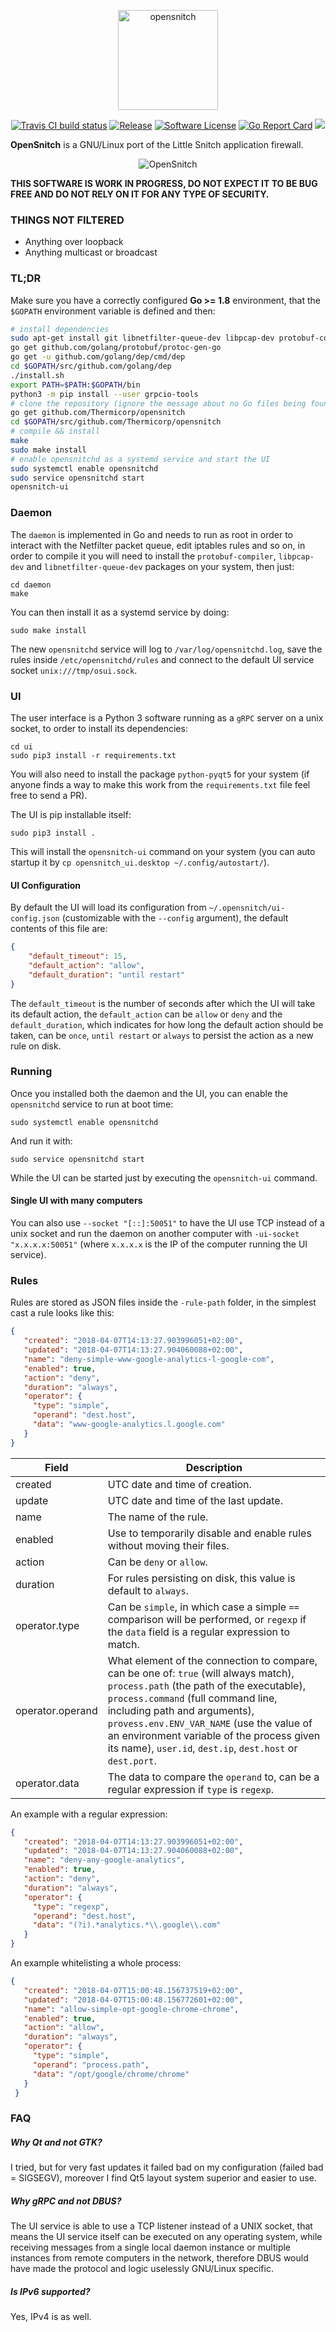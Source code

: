 <p align="center">
  <img alt="opensnitch" src="https://raw.githubusercontent.com/Thermicorp/opensnitch/master/ui/opensnitch/res/icon.png" height="160" />
  <p align="center">
    <a href="https://travis-ci.org/Thermicorp/opensnitch"><img alt="Travis CI build status" src="https://travis-ci.org/Thermicorp/opensnitch.svg?branch=master"></a>
    <a href="https://github.com/Thermicorp/opensnitch/releases/latest"><img alt="Release" src="https://img.shields.io/github/release/Thermicorp/opensnitch.svg?style=flat-square"></a>
    <a href="https://github.com/Thermicorp/opensnitch/blob/master/LICENSE.md"><img alt="Software License" src="https://img.shields.io/badge/license-GPL3-brightgreen.svg?style=flat-square"></a>
    <a href="https://goreportcard.com/report/github.com/Thermicorp/opensnitch/daemon"><img alt="Go Report Card" src="https://goreportcard.com/badge/github.com/Thermicorp/opensnitch/daemon?style=flat-square"></a>
    <a href="https://codeclimate.com/github/codeclimate/codeclimate/maintainability"><img src="https://api.codeclimate.com/v1/badges/a99a88d28ad37a79dbf6/maintainability" /></a>
  </p>
</p>

**OpenSnitch** is a GNU/Linux port of the Little Snitch application firewall.

<p align="center">
  <img src="https://raw.githubusercontent.com/Thermicorp/opensnitch/master/screenshot.png" alt="OpenSnitch"/>
</p>

**THIS SOFTWARE IS WORK IN PROGRESS, DO NOT EXPECT IT TO BE BUG FREE AND DO NOT RELY ON IT FOR ANY TYPE OF SECURITY.**

### THINGS NOT FILTERED
* Anything over loopback
* Anything multicast or broadcast

### TL;DR

Make sure you have a correctly configured **Go >= 1.8** environment, that the `$GOPATH` environment variable is defined and then:

```bash
# install dependencies
sudo apt-get install git libnetfilter-queue-dev libpcap-dev protobuf-compiler python3-pip
go get github.com/golang/protobuf/protoc-gen-go
go get -u github.com/golang/dep/cmd/dep
cd $GOPATH/src/github.com/golang/dep
./install.sh
export PATH=$PATH:$GOPATH/bin
python3 -m pip install --user grpcio-tools
# clone the repository (ignore the message about no Go files being found)
go get github.com/Thermicorp/opensnitch
cd $GOPATH/src/github.com/Thermicorp/opensnitch
# compile && install
make
sudo make install
# enable opensnitchd as a systemd service and start the UI
sudo systemctl enable opensnitchd
sudo service opensnitchd start
opensnitch-ui
```

### Daemon

The `daemon` is implemented in Go and needs to run as root in order to interact with the Netfilter packet queue, edit 
iptables rules and so on, in order to compile it you will need to install the `protobuf-compiler`, `libpcap-dev` and `libnetfilter-queue-dev`
packages on your system, then just:

    cd daemon
    make

You can then install it as a systemd service by doing:

    sudo make install

The new `opensnitchd` service will log to `/var/log/opensnitchd.log`, save the rules inside `/etc/opensnitchd/rules` and connect to the default UI service socket `unix:///tmp/osui.sock`.

### UI

The user interface is a Python 3 software running as a `gRPC` server on a unix socket, to order to install its dependencies:

    cd ui
    sudo pip3 install -r requirements.txt

You will also need to install the package `python-pyqt5` for your system (if anyone finds a way to make this work from 
the `requirements.txt` file feel free to send a PR).

The UI is pip installable itself:

    sudo pip3 install .

This will install the `opensnitch-ui` command on your system (you can auto startup it by `cp opensnitch_ui.desktop ~/.config/autostart/`).
  
#### UI Configuration

By default the UI will load its configuration from `~/.opensnitch/ui-config.json` (customizable with the `--config` argument), the 
default contents of this file are:

```json
{
	"default_timeout": 15,
	"default_action": "allow",
	"default_duration": "until restart"
}
```

The `default_timeout` is the number of seconds after which the UI will take its default action, the `default_action` can be `allow` or `deny`
and the `default_duration`, which indicates for how long the default action should be taken, can be `once`, `until restart` or `always` to
persist the action as a new rule on disk.

### Running

Once you installed both the daemon and the UI, you can enable the `opensnitchd` service to run at boot time:

    sudo systemctl enable opensnitchd

And run it with:

    sudo service opensnitchd start

While the UI can be started just by executing the `opensnitch-ui` command.

#### Single UI with many computers

You can also use `--socket "[::]:50051"` to have the UI use TCP instead of a unix socket and run the daemon on another
computer with `-ui-socket "x.x.x.x:50051"` (where `x.x.x.x` is the IP of the computer running the UI service).

### Rules

Rules are stored as JSON files inside the `-rule-path` folder, in the simplest cast a rule looks like this:

```json
{
   "created": "2018-04-07T14:13:27.903996051+02:00",
   "updated": "2018-04-07T14:13:27.904060088+02:00",
   "name": "deny-simple-www-google-analytics-l-google-com",
   "enabled": true,
   "action": "deny",
   "duration": "always",
   "operator": {
     "type": "simple",
     "operand": "dest.host",
     "data": "www-google-analytics.l.google.com"
   }
}
```

| Field            | Description   |
| -----------------|---------------|
| created          | UTC date and time of creation. |
| update           | UTC date and time of the last update. |
| name             | The name of the rule. |
| enabled          | Use to temporarily disable and enable rules without moving their files. |
| action           | Can be `deny` or `allow`. |
| duration         | For rules persisting on disk, this value is default to `always`. |
| operator.type    | Can be `simple`, in which case a simple `==` comparison will be performed, or `regexp` if the `data` field is a regular expression to match. |
| operator.operand | What element of the connection to compare, can be one of: `true` (will always match), `process.path` (the path of the executable), `process.command` (full command line, including path and arguments), `provess.env.ENV_VAR_NAME` (use the value of an environment variable of the process given its name), `user.id`, `dest.ip`, `dest.host` or `dest.port`. |
| operator.data    | The data to compare the `operand` to, can be a regular expression if `type` is `regexp`. |

An example with a regular expression:

```json
{
   "created": "2018-04-07T14:13:27.903996051+02:00",
   "updated": "2018-04-07T14:13:27.904060088+02:00",
   "name": "deny-any-google-analytics",
   "enabled": true,
   "action": "deny",
   "duration": "always",
   "operator": {
     "type": "regexp",
     "operand": "dest.host",
     "data": "(?i).*analytics.*\\.google\\.com"
   }
}
```

An example whitelisting a whole process:

```json
{
   "created": "2018-04-07T15:00:48.156737519+02:00",
   "updated": "2018-04-07T15:00:48.156772601+02:00",
   "name": "allow-simple-opt-google-chrome-chrome",
   "enabled": true,
   "action": "allow",
   "duration": "always",
   "operator": {
     "type": "simple",
     "operand": "process.path",
     "data": "/opt/google/chrome/chrome"
   }
 }
```

### FAQ

##### Why Qt and not GTK?

I tried, but for very fast updates it failed bad on my configuration (failed bad = SIGSEGV), moreover I find Qt5 layout system superior and easier to use.

##### Why gRPC and not DBUS?

The UI service is able to use a TCP listener instead of a UNIX socket, that means the UI service itself can be executed on any 
operating system, while receiving messages from a single local daemon instance or multiple instances from remote computers in the network,
therefore DBUS would have made the protocol and logic uselessly GNU/Linux specific.

##### Is IPv6 supported?

Yes, IPv4 is as well.
